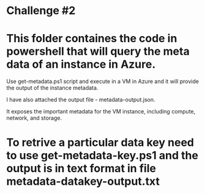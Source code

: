 
# Challenge #2

# This folder containes the code in powershell that will query the meta data of an instance in Azure.

Use get-metadata.ps1 script and execute in a VM in Azure and it will provide the output of the instance metadata.

I have also attached the output file - metadata-output.json.

It exposes the important metadata for the VM instance, including compute, network, and storage.

# To retrive a particular data key need to use get-metadata-key.ps1 and the output is in text format in file metadata-datakey-output.txt